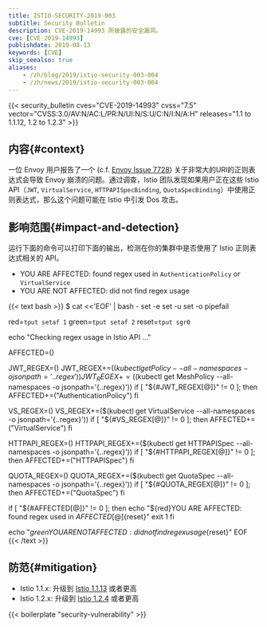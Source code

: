 ```yaml
---
title: ISTIO-SECURITY-2019-003
subtitle: Security Bulletin
description: CVE-2019-14993 所披露的安全漏洞。
cve: [CVE-2019-14993]
publishdate: 2019-08-13
keywords: [CVE]
skip_seealso: true
aliases:
    - /zh/blog/2019/istio-security-003-004
    - /zh/news/2019/istio-security-003-004
---
```


{{< security_bulletin
        cves="CVE-2019-14993"
        cvss="7.5"
        vector="CVSS:3.0/AV:N/AC:L/PR:N/UI:N/S:U/C:N/I:N/A:H"
        releases="1.1 to 1.1.12, 1.2 to 1.2.3" >}}

## 内容{#context}

一位 Envoy 用户报告了一个 (c.f. [Envoy Issue 7728](https://github.com/envoyproxy/envoy/issues/7728)) 关于非常大的URI的正则表达式会导致 Envoy 崩溃的问题。通过调查，Istio 团队发现如果用户正在这些 Istio API（`JWT`, `VirtualService`, `HTTPAPISpecBinding`, `QuotaSpecBinding`）中使用正则表达式，那么这个问题可能在 Istio 中引发 Dos 攻击。

## 影响范围{#impact-and-detection}

运行下面的命令可以打印下面的输出，检测在你的集群中是否使用了 Istio 正则表达式相关的 API。

* YOU ARE AFFECTED: found regex used in `AuthenticationPolicy` or `VirtualService`
* YOU ARE NOT AFFECTED: did not find regex usage

{{< text bash >}}
$ cat <<'EOF' | bash -
set -e
set -u
set -o pipefail

red=`tput setaf 1`
green=`tput setaf 2`
reset=`tput sgr0`

echo "Checking regex usage in Istio API ..."

AFFECTED=()

JWT_REGEX=()
JWT_REGEX+=($(kubectl get Policy --all-namespaces -o jsonpath='{..regex}'))
JWT_REGEX+=($(kubectl get MeshPolicy --all-namespaces -o jsonpath='{..regex}'))
if [ "${#JWT_REGEX[@]}" != 0 ]; then
  AFFECTED+=("AuthenticationPolicy")
fi

VS_REGEX=()
VS_REGEX+=($(kubectl get VirtualService --all-namespaces -o jsonpath='{..regex}'))
if [ "${#VS_REGEX[@]}" != 0 ]; then
  AFFECTED+=("VirtualService")
fi

HTTPAPI_REGEX=()
HTTPAPI_REGEX+=($(kubectl get HTTPAPISpec --all-namespaces -o jsonpath='{..regex}'))
if [ "${#HTTPAPI_REGEX[@]}" != 0 ]; then
  AFFECTED+=("HTTPAPISpec")
fi

QUOTA_REGEX=()
QUOTA_REGEX+=($(kubectl get QuotaSpec --all-namespaces -o jsonpath='{..regex}'))
if [ "${#QUOTA_REGEX[@]}" != 0 ]; then
  AFFECTED+=("QuotaSpec")
fi

if [ "${#AFFECTED[@]}" != 0 ]; then
  echo "${red}YOU ARE AFFECTED: found regex used in ${AFFECTED[@]}${reset}"
  exit 1
fi

echo "${green}YOU ARE NOT AFFECTED: did not find regex usage${reset}"
EOF
{{< /text >}}

## 防范{#mitigation}

* Istio 1.1.x: 升级到 [Istio 1.1.13](/zh/news/releases/1.1.x/announcing-1.1.13) 或者更高
* Istio 1.2.x: 升级到 [Istio 1.2.4](/zh/news/releases/1.2.x/announcing-1.2.4) 或者更高

{{< boilerplate "security-vulnerability" >}}
